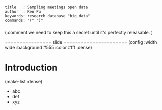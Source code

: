 ###
    title   : Sampling meetings open data
    author  : Ken Pu
    keywords: research database "big data"
    commands: "(" ")"
###

(:comment
    we need to keep this a secret until it's perfectly releasable.
)

================ slide ======================
(config :width wide :background #555 :color #fff :dense)

# Introduction

<a/>

(make-list :dense)
- abc
- def
- xyz
